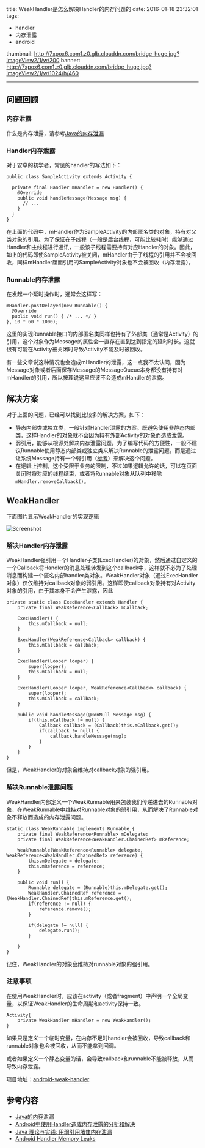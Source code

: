 title: WeakHandler是怎么解决Handler的内存问题的
date: 2016-01-18 23:32:01
tags: 
- handler
- 内存泄露
- android

thumbnail: http://7xpox6.com1.z0.glb.clouddn.com/bridge_huge.jpg?imageView2/1/w/200
banner: http://7xpox6.com1.z0.glb.clouddn.com/bridge_huge.jpg?imageView2/1/w/1024/h/460 

---


## 问题回顾

### 内存泄露

什么是内存泄露，请参考[Java的内存泄漏](https://www.ibm.com/developerworks/cn/java/l-JavaMemoryLeak/)

### Handler内存泄露

对于安卓的初学者，常见的handler的写法如下：

<!--more-->

```
public class SampleActivity extends Activity {

  private final Handler mHandler = new Handler() {
    @Override
    public void handleMessage(Message msg) {
      // ... 
    }
  }
}
```
在上面的代码中，mHandler作为SampleActivity的内部匿名类的对象，持有对父类对象的引用。为了保证在子线程（一般是后台线程，可能比较耗时）能够通过Handler和主线程进行通讯，一般该子线程需要持有对应Handler的对象。因此，如上的代码即使SampleActivity被关闭，mHandler由于子线程的引用并不会被回收，同样mHandler厘面引用的SampleActivity对象也不会被回收（内存泄露）。

### Runnable内存泄露

在发起一个延时操作时，通常会这样写：

```
mHandler.postDelayed(new Runnable() {
  @Override
  public void run() { /* ... */ }
}, 10 * 60 * 1000);
```
这里的实现Runnable接口的内部匿名类同样也持有了外部类（通常是Activity）的引用，这个对象作为Message的属性会一直存在直到达到指定的延时时长。这就很有可能在Activity被关闭时导致Activity不能及时被回收。

有一些文章说这种情况也会造成mHandler的泄露，这一点我不太认同，因为Message对象或者后面保存Message的MessageQueue本身都没有持有对mHandler的引用，所以按理说这里应该不会造成mHandler的泄露。

## 解决方案

对于上面的问题，已经可以找到比较多的解决方案，如下：

- 静态内部类或独立类，一般针对Handler泄露的方案。既避免使用非静态内部类，这样Handler的对象就不会因为持有外部Activity的对象而造成泄露。
- 弱引用，能够从根源处解决内存泄露问题。为了编写代码的方便性，一般不建议Runnable使用静态内部类或独立类来解决Runnable的泄露问题，而是通过让系统Message持有一个弱引用（[参考](https://www.ibm.com/developerworks/cn/java/j-jtp11225/)）来解决这个问题。
- 在逻辑上控制，这个受限于业务的限制，不过如果逻辑允许的话，可以在页面关闭时将对应的线程结束，或者将Runnable对象从队列中移除`mHandler.removeCallback()`。

## WeakHandler

下面图片显示WeakHandler的实现逻辑

![Screenshot](https://raw.githubusercontent.com/badoo/android-weak-handler/master/WeakHandler.png)

### 解决Handler内存泄露

WeakHandler强引用一个Handler子类(ExecHandler)的对象，然后通过自定义的一个Callback将Handler的消息处理转发到这个callback中，这样就不必为了处理消息而构建一个匿名内部handler类对象。WeakHandler对象（通过ExecHandler对象）仅仅维持对callback对象的弱引用。这样即使callback对象持有对Activity对象的引用，由于其本身不会产生泄露，因此

```
private static class ExecHandler extends Handler {
    private final WeakReference<Callback> mCallback;

    ExecHandler() {
        this.mCallback = null;
    }

    ExecHandler(WeakReference<Callback> callback) {
        this.mCallback = callback;
    }

    ExecHandler(Looper looper) {
        super(looper);
        this.mCallback = null;
    }

    ExecHandler(Looper looper, WeakReference<Callback> callback) {
        super(looper);
        this.mCallback = callback;
    }

    public void handleMessage(@NonNull Message msg) {
        if(this.mCallback != null) {
            Callback callback = (Callback)this.mCallback.get();
            if(callback != null) {
                callback.handleMessage(msg);
            }
        }
    }
}
```
但是，WeakHandler的对象会维持对callback对象的强引用。

### 解决Runnable泄露问题

WeakHandler内部定义一个WeakRunnable用来包装我们传递进去的Runnable对象，在WeakRunnable中维持对Runnable对象的弱引用，从而解决了Runnable对象不释放而造成的内存泄露问题。

```
static class WeakRunnable implements Runnable {
    private final WeakReference<Runnable> mDelegate;
    private final WeakReference<WeakHandler.ChainedRef> mReference;

    WeakRunnable(WeakReference<Runnable> delegate, WeakReference<WeakHandler.ChainedRef> reference) {
        this.mDelegate = delegate;
        this.mReference = reference;
    }

    public void run() {
        Runnable delegate = (Runnable)this.mDelegate.get();
        WeakHandler.ChainedRef reference = (WeakHandler.ChainedRef)this.mReference.get();
        if(reference != null) {
            reference.remove();
        }

        if(delegate != null) {
            delegate.run();
        }

    }
}
```
记住，WeakHandler的对象会维持对runnable对象的强引用。

### 注意事项

在使用WeakHandler时，应该在activity（或者fragment）中声明一个全局变量，以保证WeakHandler的生命周期和activity保持一致。

```
Activity{
	private WeakHandler mHandler = new WeakHandler();
}
```
如果只是定义一个临时变量，在内存不足时handler会被回收，导致callback和runnable对象也会被回收，从而不能拿到回调。

或者如果定义一个静态变量的话，会导致callback和runnable不能被释放，从而导致内存泄露。

项目地址：[android-weak-handler](https://github.com/badoo/android-weak-handler)


## 参考内容

- [Java的内存泄漏](https://www.ibm.com/developerworks/cn/java/l-JavaMemoryLeak/)
- [Android中使用Handler造成内存泄露的分析和解决](http://my.oschina.net/rengwuxian/blog/181449)
- [Java 理论与实践: 用弱引用堵住内存泄漏](https://www.ibm.com/developerworks/cn/java/j-jtp11225/)
- [Android Handler Memory Leaks](https://techblog.badoo.com/blog/2014/08/28/android-handler-memory-leaks)
